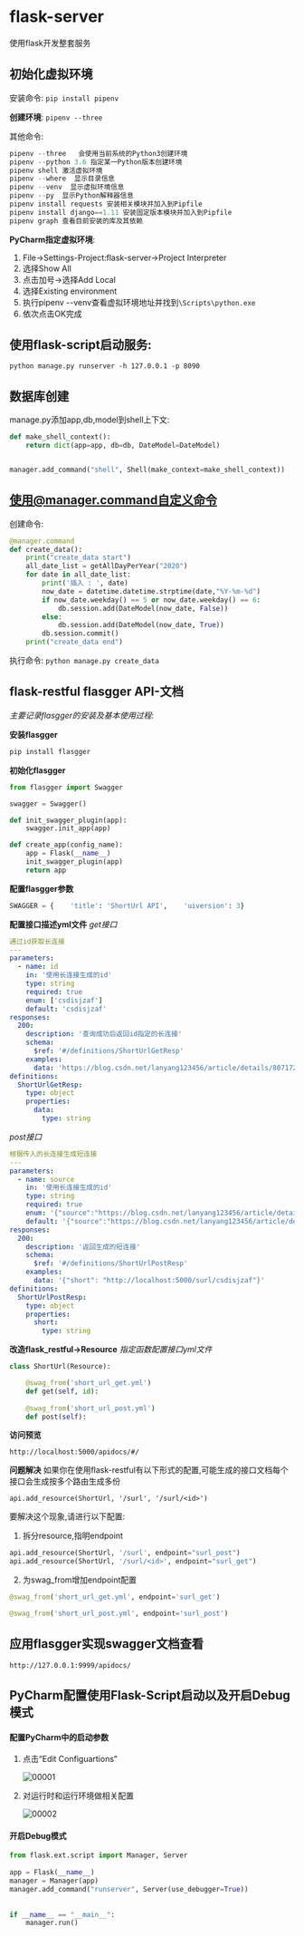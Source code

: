 # flask-server

使用flask开发整套服务

## 初始化虚拟环境

安装命令: ` pip install pipenv `

**创建环境**: `pipenv --three`

其他命令:

```python
pipenv --three   会使用当前系统的Python3创建环境
pipenv --python 3.6 指定某一Python版本创建环境
pipenv shell 激活虚拟环境
pipenv --where  显示目录信息
pipenv --venv  显示虚拟环境信息
pipenv --py  显示Python解释器信息
pipenv install requests 安装相关模块并加入到Pipfile
pipenv install django==1.11 安装固定版本模块并加入到Pipfile
pipenv graph 查看目前安装的库及其依赖
```

**PyCharm指定虚拟环境**:

1. File->Settings-Project:flask-server->Project Interpreter
2. 选择Show All
3. 点击加号->选择Add Local
4. 选择Existing environment
5. 执行pipenv --venv查看虚拟环境地址并找到`\Scripts\python.exe`
6. 依次点击OK完成



## 使用flask-script启动服务:

`python manage.py runserver -h 127.0.0.1 -p 8090`

## 数据库创建

manage.py添加app,db,model到shell上下文:

```python
def make_shell_context():
    return dict(app=app, db=db, DateModel=DateModel)


manager.add_command("shell", Shell(make_context=make_shell_context))
```



## 使用@manager.command自定义命令 

创建命令:

```python
@manager.command
def create_data():
    print("create_data start")
    all_date_list = getAllDayPerYear("2020")
    for date in all_date_list:
        print('插入 : ', date)
        now_date = datetime.datetime.strptime(date,"%Y-%m-%d")
        if now_date.weekday() == 5 or now_date.weekday() == 6:
            db.session.add(DateModel(now_date, False))
        else:
            db.session.add(DateModel(now_date, True))
        db.session.commit()
    print("create_data end")
```



执行命令: `python manage.py create_data`

## flask-restful flasgger API-文档

*主要记录flasgger的安装及基本使用过程:*

**安装flasgger**
```python
pip install flasgger
```

**初始化flasgger**
```python
from flasgger import Swagger

swagger = Swagger()

def init_swagger_plugin(app):    
    swagger.init_app(app)

def create_app(config_name):
    app = Flask(__name__)
    init_swagger_plugin(app)
    return app
```

**配置flasgger参数**
```python
SWAGGER = {    'title': 'ShortUrl API',    'uiversion': 3}
```

**配置接口描述yml文件**
*get接口*
```yml
通过id获取长连接
---
parameters:
  - name: id
    in: '使用长连接生成的id'
    type: string
    required: true
    enum: ['csdisjzaf']
    default: 'csdisjzaf'
responses:
  200:
    description: '查询成功后返回id指定的长连接'
    schema:
      $ref: '#/definitions/ShortUrlGetResp'
    examples:
      data: 'https://blog.csdn.net/lanyang123456/article/details/80717250'
definitions:
  ShortUrlGetResp:
    type: object
    properties:
      data:
        type: string
```
*post接口*
```yml
根据传入的长连接生成短连接
---
parameters:
  - name: source
    in: '使用长连接生成的id'
    type: string
    required: true
    enum: '{"source":"https://blog.csdn.net/lanyang123456/article/details/80717250"}'
    default: '{"source":"https://blog.csdn.net/lanyang123456/article/details/80717250"}'
responses:
  200:
    description: '返回生成的短连接'
    schema:
      $ref: '#/definitions/ShortUrlPostResp'
    examples:
      data: '{"short": "http://localhost:5000/surl/csdisjzaf"}'
definitions:
  ShortUrlPostResp:
    type: object
    properties:
      short:
        type: string
```

**改造flask_restful->Resource**
*指定函数配置接口yml文件*
```python
class ShortUrl(Resource):

    @swag_from('short_url_get.yml')
    def get(self, id):
    
    @swag_from('short_url_post.yml')
    def post(self):

```

**访问预览**
```
http://localhost:5000/apidocs/#/
```

**问题解决**
如果你在使用flask-restful有以下形式的配置,可能生成的接口文档每个接口会生成按多个路由生成多份
```
api.add_resource(ShortUrl, '/surl', '/surl/<id>')
```
要解决这个现象,请进行以下配置:
1. 拆分resource,指明endpoint
```python
api.add_resource(ShortUrl, '/surl', endpoint="surl_post")
api.add_resource(ShortUrl, '/surl/<id>', endpoint="surl_get")
```
2. 为swag_from增加endpoint配置
```python
@swag_from('short_url_get.yml', endpoint='surl_get')

@swag_from('short_url_post.yml', endpoint='surl_post')
```

## 应用flasgger实现swagger文档查看

` http://127.0.0.1:9999/apidocs/ `

## PyCharm配置使用Flask-Script启动以及开启Debug模式

####  配置PyCharm中的启动参数

1. 点击“Edit Configuartions” 

   ![00001](C:\Users\zhanxiaolin-n22\Documents\flask-server\sources\00001.png)

2. 对运行时和运行环境做相关配置 

   ![00002](C:\Users\zhanxiaolin-n22\Documents\flask-server\sources\00002.png)

####  开启Debug模式 

```python
from flask.ext.script import Manager, Server
 
app = Flask(__name__)
manager = Manager(app)
manager.add_command("runserver", Server(use_debugger=True))
 
 
if __name__ == "__main__":
    manager.run()
```

